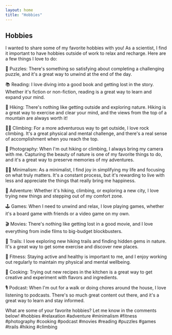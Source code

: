 ```yaml
---
layout: home
title: "Hobbies"
---
```


## Hobbies

I wanted to share some of my favorite hobbies with you! As a scientist, I find it important to have hobbies outside of work to relax and recharge. Here are a few things I love to do:

🧩 Puzzles: There's something so satisfying about completing a challenging puzzle, and it's a great way to unwind at the end of the day.

📚 Reading: I love diving into a good book and getting lost in the story. Whether it's fiction or non-fiction, reading is a great way to learn and expand your mind.

🌄 Hiking: There's nothing like getting outside and exploring nature. Hiking is a great way to exercise and clear your mind, and the views from the top of a mountain are always worth it!

🧗‍♂️ Climbing: For a more adventurous way to get outside, I love rock climbing. It's a great physical and mental challenge, and there's a real sense of accomplishment when you reach the top.

📸 Photography: When I'm out hiking or climbing, I always bring my camera with me. Capturing the beauty of nature is one of my favorite things to do, and it's a great way to preserve memories of my adventures.

🚶‍♂️ Minimalism: As a minimalist, I find joy in simplifying my life and focusing on what truly matters. It's a constant process, but it's rewarding to live with less and appreciate the things that really bring me happiness.

🌄 Adventure: Whether it's hiking, climbing, or exploring a new city, I love trying new things and stepping out of my comfort zone.

🕹️ Games: When I need to unwind and relax, I love playing games, whether it's a board game with friends or a video game on my own.

🎬 Movies: There's nothing like getting lost in a good movie, and I love everything from indie films to big-budget blockbusters.

🍁 Trails: I love exploring new hiking trails and finding hidden gems in nature. It's a great way to get some exercise and discover new places.

💪 Fitness: Staying active and healthy is important to me, and I enjoy working out regularly to maintain my physical and mental wellbeing.

🍳 Cooking: Trying out new recipes in the kitchen is a great way to get creative and experiment with flavors and ingredients.

🎙️ Podcast: When I'm out for a walk or doing chores around the house, I love listening to podcasts. There's so much great content out there, and it's a great way to learn and stay informed.

What are some of your favorite hobbies? Let me know in the comments below! #hobbies #relaxation #adventure #minimalism #fitness #photography #cooking #podcast #movies #reading #puzzles #games #trails #hiking #climbing



